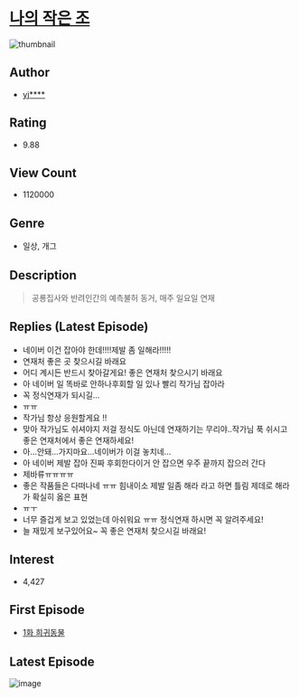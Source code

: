 # [나의 작은 조](https://comic.naver.com/bestChallenge/list?titleId=725741)
![thumbnail](https://image-comic.pstatic.net/user_contents_data/challenge_comic/2019/03/10/248588/thumbnail_202x164143a9cd6_2886_4ce0_91c1_11546a2cd152_00001150.JPEG)

## Author
- [yj****](https://comic.naver.com/artistTitle?id=248588)

## Rating
- 9.88

## View Count
- 1120000

## Genre
- 일상, 개그

## Description
> 공룡집사와 반려인간의 예측불허 동거, 매주 일요일 연재

## Replies (Latest Episode)
- 네이버 이건 잡아야 한데!!!!제발 좀 일해라!!!!!
- 연재처 좋은 곳 찾으시길 바래요
- 어디 계시든 반드시 찾아갈게요! 좋은 연재처 찾으시기 바래요
- 아 네이버 일 똑바로 안하나후회할 일 있나 빨리 작가님 잡아라
- 꼭 정식연재가 되시길...
- ㅠㅠ
- 작가님 항상 응원할게요 !!
- 맞아 작가님도 쉬셔야지 저걸 정식도 아닌데 연재하기는 무리야..작가님 푹 쉬시고 좋은 연재처에서 좋은 연재하세요!
- 아...안돼...가지마요...네이버가 이걸 놓치네...
- 아 네이버 제발 잡아 진짜 후회한다이거 안 잡으면 우주 끝까지 잡으러 간다
- 제바류ㅠㅠㅠㅠ
- 좋은 작품들은 다떠나네 ㅠㅠ 힘내이소 제발 일좀 해라 라고 하면 틀림 제데로 해라가 확실히 옳은 표현
- ㅠㅜ
- 너무 즐겁게 보고 있었는데 아쉬워요 ㅠㅠ 정식연재 하시면 꼭 알려주세요!
- 늘 재밌게 보구있어요~ 꼭 좋은 연재처 찾으시길 바래요!

## Interest
- 4,427

## First Episode
- [1화 희귀동물](https://comic.naver.com/bestChallenge/detail?titleId=725741&no=1)

## Latest Episode
![image](https://image-comic.pstatic.net/user_contents_data/challenge_comic/2020/01/04/248588/upload_4120906046412763448.jpeg)
